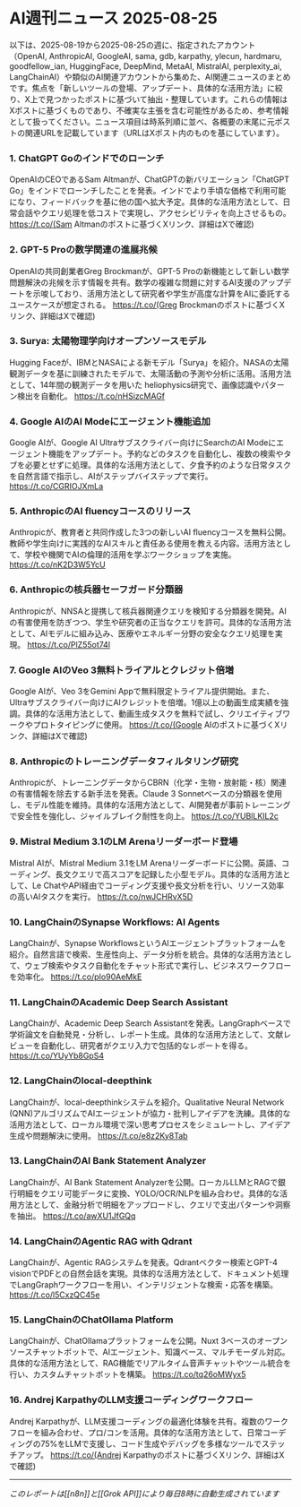 # AI週刊ニュース 2025-08-25

以下は、2025-08-19から2025-08-25の週に、指定されたアカウント（OpenAI, AnthropicAI, GoogleAI, sama, gdb, karpathy, ylecun, hardmaru, goodfellow_ian, HuggingFace, DeepMind, MetaAI, MistralAI, perplexity_ai, LangChainAI）や類似のAI関連アカウントから集めた、AI関連ニュースのまとめです。焦点を「新しいツールの登場、アップデート、具体的な活用方法」に絞り、X上で見つかったポストに基づいて抽出・整理しています。これらの情報はXポストに基づくものであり、不確実な主張を含む可能性があるため、参考情報として扱ってください。ニュース項目は時系列順に並べ、各概要の末尾に元ポストの関連URLを記載しています（URLはXポスト内のものを基にしています）。

### 1. ChatGPT Goのインドでのローンチ
OpenAIのCEOであるSam Altmanが、ChatGPTの新バリエーション「ChatGPT Go」をインドでローンチしたことを発表。インドでより手頃な価格で利用可能になり、フィードバックを基に他の国へ拡大予定。具体的な活用方法として、日常会話やクエリ処理を低コストで実現し、アクセシビリティを向上させるもの。
https://t.co/(Sam Altmanのポストに基づくXリンク、詳細はXで確認)

### 2. GPT-5 Proの数学関連の進展兆候
OpenAIの共同創業者Greg Brockmanが、GPT-5 Proの新機能として新しい数学問題解決の兆候を示す情報を共有。数学の複雑な問題に対するAI支援のアップデートを示唆しており、活用方法として研究者や学生が高度な計算をAIに委託するユースケースが想定される。
https://t.co/(Greg Brockmanのポストに基づくXリンク、詳細はXで確認)

### 3. Surya: 太陽物理学向けオープンソースモデル
Hugging Faceが、IBMとNASAによる新モデル「Surya」を紹介。NASAの太陽観測データを基に訓練されたモデルで、太陽活動の予測や分析に活用。活用方法として、14年間の観測データを用いた heliophysics研究で、画像認識やパターン検出を自動化。
https://t.co/nHSizcMAGf

### 4. Google AIのAI Modeにエージェント機能追加
Google AIが、Google AI Ultraサブスクライバー向けにSearchのAI Modeにエージェント機能をアップデート。予約などのタスクを自動化し、複数の検索やタブを必要とせずに処理。具体的な活用方法として、夕食予約のような日常タスクを自然言語で指示し、AIがステップバイステップで実行。
https://t.co/CGRIOJXmLa

### 5. AnthropicのAI fluencyコースのリリース
Anthropicが、教育者と共同作成した3つの新しいAI fluencyコースを無料公開。教師や学生向けに実践的なAIスキルと責任ある使用を教える内容。活用方法として、学校や機関でAIの倫理的活用を学ぶワークショップを実施。
https://t.co/nK2D3W5YcU

### 6. Anthropicの核兵器セーフガード分類器
Anthropicが、NNSAと提携して核兵器関連クエリを検知する分類器を開発。AIの有害使用を防ぎつつ、学生や研究者の正当なクエリを許可。具体的な活用方法として、AIモデルに組み込み、医療やエネルギー分野の安全なクエリ処理を実現。
https://t.co/PlZ55ot74l

### 7. Google AIのVeo 3無料トライアルとクレジット倍増
Google AIが、Veo 3をGemini Appで無料限定トライアル提供開始。また、Ultraサブスクライバー向けにAIクレジットを倍増。1億以上の動画生成実績を強調。具体的な活用方法として、動画生成タスクを無料で試し、クリエイティブワークやプロトタイピングに使用。
https://t.co/(Google AIのポストに基づくXリンク、詳細はXで確認)

### 8. Anthropicのトレーニングデータフィルタリング研究
Anthropicが、トレーニングデータからCBRN（化学・生物・放射能・核）関連の有害情報を除去する新手法を発表。Claude 3 Sonnetベースの分類器を使用し、モデル性能を維持。具体的な活用方法として、AI開発者が事前トレーニングで安全性を強化し、ジャイルブレイク耐性を向上。
https://t.co/YUBlLKIL2c

### 9. Mistral Medium 3.1のLM Arenaリーダーボード登場
Mistral AIが、Mistral Medium 3.1をLM Arenaリーダーボードに公開。英語、コーディング、長文クエリで高スコアを記録した小型モデル。具体的な活用方法として、Le ChatやAPI経由でコーディング支援や長文分析を行い、リソース効率の高いAIタスクを実行。
https://t.co/nwJCHRvX5D

### 10. LangChainのSynapse Workflows: AI Agents
LangChainが、Synapse WorkflowsというAIエージェントプラットフォームを紹介。自然言語で検索、生産性向上、データ分析を統合。具体的な活用方法として、ウェブ検索やタスク自動化をチャット形式で実行し、ビジネスワークフローを効率化。
https://t.co/pIo90AeMkE

### 11. LangChainのAcademic Deep Search Assistant
LangChainが、Academic Deep Search Assistantを発表。LangGraphベースで学術論文を自動発見・分析し、レポート生成。具体的な活用方法として、文献レビューを自動化し、研究者がクエリ入力で包括的なレポートを得る。
https://t.co/YUyYb8GpS4

### 12. LangChainのlocal-deepthink
LangChainが、local-deepthinkシステムを紹介。Qualitative Neural Network (QNN)アルゴリズムでAIエージェントが協力・批判しアイデアを洗練。具体的な活用方法として、ローカル環境で深い思考プロセスをシミュレートし、アイデア生成や問題解決に使用。
https://t.co/e8z2Ky8Tab

### 13. LangChainのAI Bank Statement Analyzer
LangChainが、AI Bank Statement Analyzerを公開。ローカルLLMとRAGで銀行明細をクエリ可能データに変換、YOLO/OCR/NLPを組み合わせ。具体的な活用方法として、金融分析で明細をアップロードし、クエリで支出パターンや洞察を抽出。
https://t.co/awXU1JfGQq

### 14. LangChainのAgentic RAG with Qdrant
LangChainが、Agentic RAGシステムを発表。Qdrantベクター検索とGPT-4 visionでPDFとの自然会話を実現。具体的な活用方法として、ドキュメント処理でLangGraphワークフローを用い、インテリジェントな検索・応答を構築。
https://t.co/l5CxzQC45e

### 15. LangChainのChatOllama Platform
LangChainが、ChatOllamaプラットフォームを公開。Nuxt 3ベースのオープンソースチャットボットで、AIエージェント、知識ベース、マルチモーダル対応。具体的な活用方法として、RAG機能でリアルタイム音声チャットやツール統合を行い、カスタムチャットボットを構築。
https://t.co/tq26oMWyx5

### 16. Andrej KarpathyのLLM支援コーディングワークフロー
Andrej Karpathyが、LLM支援コーディングの最適化体験を共有。複数のワークフローを組み合わせ、プロ/コンを活用。具体的な活用方法として、日常コーディングの75%をLLMで支援し、コード生成やデバッグを多様なツールでステッチアップ。
https://t.co/(Andrej Karpathyのポストに基づくXリンク、詳細はXで確認)

---
*このレポートは[[n8n]]と[[Grok API]]により毎日8時に自動生成されています*
